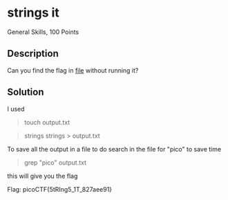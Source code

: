 # strings it
General Skills, 100 Points
## Description
Can you find the flag in [file](https://jupiter.challenges.picoctf.org/static/5bd86036f013ac3b9c958499adf3e2e2/strings) without running it?
## Solution
I used 
>touch output.txt

>strings strings > output.txt

To save all the output in a file to do search in the file for "pico" to save time
>grep "pico" output.txt

this will give you the flag

Flag: picoCTF{5tRIng5_1T_827aee91}
